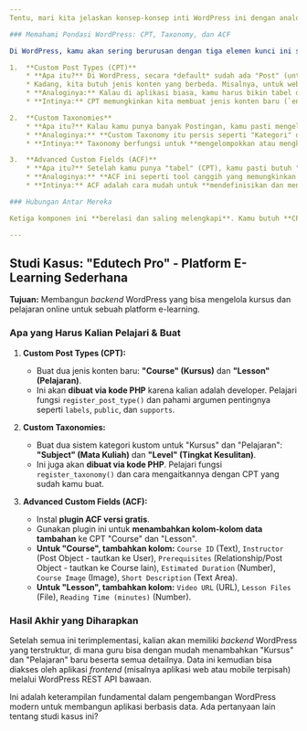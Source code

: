 ```yaml
---
Tentu, mari kita jelaskan konsep-konsep inti WordPress ini dengan analogi yang lebih akrab bagi developer magang, lalu kita terapkan pada studi kasus e-learning.

### Memahami Pondasi WordPress: CPT, Taxonomy, dan ACF

Di WordPress, kamu akan sering berurusan dengan tiga elemen kunci ini saat membangun fitur kustom:

1.  **Custom Post Types (CPT)**
    * **Apa itu?** Di WordPress, secara *default* sudah ada "Post" (untuk artikel blog) dan "Page" (untuk halaman statis). Nah, **"Post" ini sebenarnya adalah salah satu jenis CPT bawaan.**
    * Kadang, kita butuh jenis konten yang berbeda. Misalnya, untuk website toko online, kamu butguh "Produk". Atau untuk sistem e-learning, kamu butuh "Kursus" dan "Pelajaran".
    * **Analoginya:** Kalau di aplikasi biasa, kamu harus bikin tabel database manual (`CREATE TABLE products ...`). Di WordPress, **CPT itu ibaratnya kamu bikin "tabel" atau "entitas" baru secara instan, lengkap dengan menu khusus di admin WordPress**, jadi kamu bisa mengelola jenis konten itu secara terpisah dari Postingan blog biasa.
    * **Intinya:** CPT memungkinkan kita membuat jenis konten baru (`entity` atau `model`) selain `Post` dan `Page`.

2.  **Custom Taxonomies**
    * **Apa itu?** Kalau kamu punya banyak Postingan, kamu pasti mengelompokkannya pakai "Kategori" atau "Tag" bawaan WordPress.
    * **Analoginya:** **Custom Taxonomy itu persis seperti "Kategori" dan "Tag" bawaan WordPress, tapi untuk CPT buatan kita.** Jadi, kalau kita punya CPT "Produk", kita bisa bikin Taxonomy "Merek" atau "Ukuran" untuk mengelompokkan produk kita.
    * **Intinya:** Taxonomy berfungsi untuk **mengelompokkan atau mengklasifikasikan konten** dari CPT kita, mirip seperti kategori.

3.  **Advanced Custom Fields (ACF)**
    * **Apa itu?** Setelah kamu punya "tabel" (CPT), kamu pasti butuh "kolom-kolom" data di dalam tabel itu. Misalnya, untuk CPT "Produk", kamu butuh kolom `harga`, `stok`, `warna`. WordPress CPT secara default hanya punya `judul` dan `konten`.
    * **Analoginya:** **ACF ini seperti tool canggih yang memungkinkan kita "menambahkan kolom-kolom custom" ke CPT atau Taxonomy kita, dan yang paling penting, kamu bisa mendefinisikan jenis datanya (teks, angka, gambar, link, dll.) tanpa harus ngoding database atau form manual.** Kamu tinggal klik-klik saja di admin.
    * **Intinya:** ACF adalah cara mudah untuk **mendefinisikan dan mengelola "kolom" atau "field" tambahan** untuk CPT atau Taxonomy kita.

### Hubungan Antar Mereka

Ketiga komponen ini **berelasi dan saling melengkapi**. Kamu butuh **CPT** untuk jenis konten baru, **Taxonomy** untuk mengorganisirnya, dan **ACF** untuk menambahkan detail spesifik ke setiap item konten tersebut. Hasilnya adalah struktur data yang terdefinisi dengan baik dan mudah diatur di WordPress.

---
```


## Studi Kasus: "Edutech Pro" - Platform E-Learning Sederhana

**Tujuan:** Membangun *backend* WordPress yang bisa mengelola kursus dan pelajaran online untuk sebuah platform e-learning.

### Apa yang Harus Kalian Pelajari & Buat

1.  **Custom Post Types (CPT):**
    * Buat dua jenis konten baru: **"Course" (Kursus)** dan **"Lesson" (Pelajaran)**.
    * Ini akan **dibuat via kode PHP** karena kalian adalah developer. Pelajari fungsi `register_post_type()` dan pahami argumen pentingnya seperti `labels`, `public`, dan `supports`.

2.  **Custom Taxonomies:**
    * Buat dua sistem kategori kustom untuk "Kursus" dan "Pelajaran": **"Subject" (Mata Kuliah)** dan **"Level" (Tingkat Kesulitan)**.
    * Ini juga akan **dibuat via kode PHP**. Pelajari fungsi `register_taxonomy()` dan cara mengaitkannya dengan CPT yang sudah kamu buat.

3.  **Advanced Custom Fields (ACF):**
    * Instal **plugin ACF versi gratis**.
    * Gunakan plugin ini untuk **menambahkan kolom-kolom data tambahan** ke CPT "Course" dan "Lesson".
    * **Untuk "Course", tambahkan kolom:** `Course ID` (Text), `Instructor` (Post Object - tautkan ke User), `Prerequisites` (Relationship/Post Object - tautkan ke Course lain), `Estimated Duration` (Number), `Course Image` (Image), `Short Description` (Text Area).
    * **Untuk "Lesson", tambahkan kolom:** `Video URL` (URL), `Lesson Files` (File), `Reading Time (minutes)` (Number).

### Hasil Akhir yang Diharapkan

Setelah semua ini terimplementasi, kalian akan memiliki *backend* WordPress yang terstruktur, di mana guru bisa dengan mudah menambahkan "Kursus" dan "Pelajaran" baru beserta semua detailnya. Data ini kemudian bisa diakses oleh aplikasi *frontend* (misalnya aplikasi web atau mobile terpisah) melalui WordPress REST API bawaan.

Ini adalah keterampilan fundamental dalam pengembangan WordPress modern untuk membangun aplikasi berbasis data. Ada pertanyaan lain tentang studi kasus ini?
